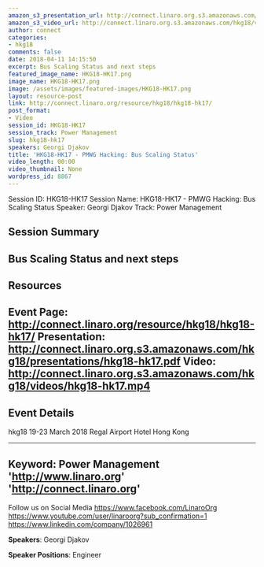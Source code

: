 ```yaml
---
amazon_s3_presentation_url: http://connect.linaro.org.s3.amazonaws.com/hkg18/presentations/hkg18-hk17.pdf
amazon_s3_video_url: http://connect.linaro.org.s3.amazonaws.com/hkg18/videos/hkg18-hk17.mp4
author: connect
categories:
- hkg18
comments: false
date: 2018-04-11 14:15:50
excerpt: Bus Scaling Status and next steps
featured_image_name: HKG18-HK17.png
image_name: HKG18-HK17.png
image: /assets/images/featured-images/HKG18-HK17.png
layout: resource-post
link: http://connect.linaro.org/resource/hkg18/hkg18-hk17/
post_format:
- Video
session_id: HKG18-HK17
session_track: Power Management
slug: hkg18-hk17
speakers: Georgi Djakov
title: 'HKG18-HK17 - PMWG Hacking: Bus Scaling Status'
video_length: 00:00
video_thumbnail: None
wordpress_id: 8867
---
```


Session ID: HKG18-HK17
Session Name: HKG18-HK17 - PMWG Hacking: Bus Scaling Status
Speaker: Georgi Djakov
Track: Power Management


## Session Summary
Bus Scaling Status and next steps
---------------------------------------------------
## Resources
Event Page: http://connect.linaro.org/resource/hkg18/hkg18-hk17/
Presentation: http://connect.linaro.org.s3.amazonaws.com/hkg18/presentations/hkg18-hk17.pdf
Video: http://connect.linaro.org.s3.amazonaws.com/hkg18/videos/hkg18-hk17.mp4
 ---------------------------------------------------
## Event Details
hkg18
19-23 March 2018
Regal Airport Hotel Hong Kong

---------------------------------------------------
Keyword: Power Management
'http://www.linaro.org'
'http://connect.linaro.org'
---------------------------------------------------
Follow us on Social Media
https://www.facebook.com/LinaroOrg
https://www.youtube.com/user/linaroorg?sub_confirmation=1
https://www.linkedin.com/company/1026961

**Speakers**: Georgi Djakov

**Speaker Positions**: Engineer
